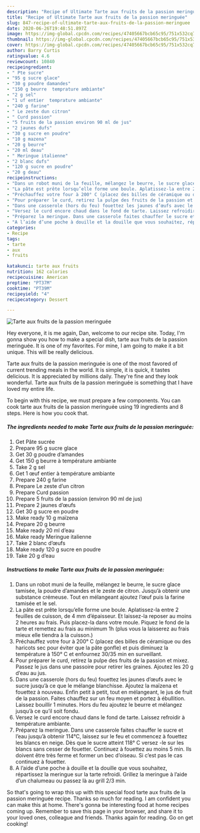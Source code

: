 ```yaml
---
description: "Recipe of Ultimate Tarte aux fruits de la passion meringuée"
title: "Recipe of Ultimate Tarte aux fruits de la passion meringuée"
slug: 847-recipe-of-ultimate-tarte-aux-fruits-de-la-passion-meringuee
date: 2020-06-26T19:48:51.897Z
image: https://img-global.cpcdn.com/recipes/47405667bcb65c95/751x532cq70/tarte-aux-fruits-de-la-passion-meringuee-photo-principale-de-la-recette.jpg
thumbnail: https://img-global.cpcdn.com/recipes/47405667bcb65c95/751x532cq70/tarte-aux-fruits-de-la-passion-meringuee-photo-principale-de-la-recette.jpg
cover: https://img-global.cpcdn.com/recipes/47405667bcb65c95/751x532cq70/tarte-aux-fruits-de-la-passion-meringuee-photo-principale-de-la-recette.jpg
author: Barry Curtis
ratingvalue: 4.6
reviewcount: 10840
recipeingredient:
- " Pte sucre"
- "95 g sucre glace"
- "30 g poudre damandes"
- "150 g beurre  temprature ambiante"
- "2 g sel"
- "1 uf entier  temprature ambiante"
- "240 g farine"
- " Le zeste dun citron"
- " Curd passion"
- "5 fruits de la passion environ 90 ml de jus"
- "2 jaunes dufs"
- "30 g sucre en poudre"
- "10 g mazena"
- "20 g beurre"
- "20 ml deau"
- " Meringue italienne"
- "2 blanc dufs"
- "120 g sucre en poudre"
- "20 g deau"
recipeinstructions:
- "Dans un robot muni de la feuille, mélangez le beurre, le sucre glace tamisée, la poudre d’amandes et le zeste de citron. Jusqu’à obtenir une substance crémeuse. Tout en mélangeant ajoutez l’œuf puis la farine tamisée et le sel."
- "La pâte est prête lorsqu’elle forme une boule. Aplatissez-la entre 2 feuilles de cuisson, de 4 mm d’épaisseur. Et laissez-la reposer au moins 2 heures au frais. Puis placez-la dans votre moule. Piquez le fond de la tarte et remettez au frais au minimum 1h (plus vous la laisserez au frais mieux elle tiendra à la cuisson.)"
- "Préchauffez votre four à 200° C (placez des billes de céramique ou des haricots sec pour éviter que la pâte gonfle) et puis diminuez la température à 150° C et enfournez 30/35 min en surveillant."
- "Pour préparer le curd, retirez la pulpe des fruits de la passion et mixez. Passez le jus dans une passoire pour retirer les graines. Ajoutez les 20 g d’eau au jus."
- "Dans une casserole (hors du feu) fouettez les jaunes d’œufs avec le sucre jusqu’à ce que le mélange blanchisse. Ajoutez la maïzena et fouettez à nouveau. Enfin petit à petit, tout en mélangeant, le jus de fruit de la passion. Faites chauffez sur un feu moyen et portez à ébullition. Laissez bouillir 1 minutes. Hors du feu ajoutez le beurre et mélangez jusqu’à ce qu’il soit fondu."
- "Versez le curd encore chaud dans le fond de tarte. Laissez refroidir à température ambiante."
- "Préparez la meringue. Dans une casserole faites chauffer le sucre et l’eau jusqu’à obtenir 114°C, laissez sur le feu et commencez à fouettez les blancs en neige. Dès que le sucre atteint 118° C versez -le sur les blancs sans cesser de fouetter. Continuez à fouettez au moins 5 min. Ils doivent être très ferme et former un bec d’oiseau. Si c’est pas le cas continuez à fouetter."
- "A l’aide d’une poche à douille et la douille que vous souhaitez, répartissez la meringue sur la tarte refroidi. Grillez la meringue à l’aide d’un chalumeau ou passez là au grill 2/3 min."
categories:
- Recipe
tags:
- tarte
- aux
- fruits

katakunci: tarte aux fruits 
nutrition: 162 calories
recipecuisine: American
preptime: "PT37M"
cooktime: "PT39M"
recipeyield: "4"
recipecategory: Dessert

---
```



![Tarte aux fruits de la passion meringuée](https://img-global.cpcdn.com/recipes/47405667bcb65c95/751x532cq70/tarte-aux-fruits-de-la-passion-meringuee-photo-principale-de-la-recette.jpg)

Hey everyone, it is me again, Dan, welcome to our recipe site. Today, I'm gonna show you how to make a special dish, tarte aux fruits de la passion meringuée. It is one of my favorites. For mine, I am going to make it a bit unique. This will be really delicious.



Tarte aux fruits de la passion meringuée is one of the most favored of current trending meals in the world. It is simple, it is quick, it tastes delicious. It is appreciated by millions daily. They're fine and they look wonderful. Tarte aux fruits de la passion meringuée is something that I have loved my entire life.


To begin with this recipe, we must prepare a few components. You can cook tarte aux fruits de la passion meringuée using 19 ingredients and 8 steps. Here is how you cook that.

<!--inarticleads1-->

##### The ingredients needed to make Tarte aux fruits de la passion meringuée:

1. Get  Pâte sucrée
1. Prepare 95 g sucre glace
1. Get 30 g poudre d’amandes
1. Get 150 g beurre à température ambiante
1. Take 2 g sel
1. Get 1 œuf entier à température ambiante
1. Prepare 240 g farine
1. Prepare  Le zeste d’un citron
1. Prepare  Curd passion
1. Prepare 5 fruits de la passion (environ 90 ml de jus)
1. Prepare 2 jaunes d’œufs
1. Get 30 g sucre en poudre
1. Make ready 10 g maïzena
1. Prepare 20 g beurre
1. Make ready 20 ml d’eau
1. Make ready  Meringue italienne
1. Take 2 blanc d’œufs
1. Make ready 120 g sucre en poudre
1. Take 20 g d’eau




<!--inarticleads2-->

##### Instructions to make Tarte aux fruits de la passion meringuée:

1. Dans un robot muni de la feuille, mélangez le beurre, le sucre glace tamisée, la poudre d’amandes et le zeste de citron. Jusqu’à obtenir une substance crémeuse. Tout en mélangeant ajoutez l’œuf puis la farine tamisée et le sel.
1. La pâte est prête lorsqu’elle forme une boule. Aplatissez-la entre 2 feuilles de cuisson, de 4 mm d’épaisseur. Et laissez-la reposer au moins 2 heures au frais. Puis placez-la dans votre moule. Piquez le fond de la tarte et remettez au frais au minimum 1h (plus vous la laisserez au frais mieux elle tiendra à la cuisson.)
1. Préchauffez votre four à 200° C (placez des billes de céramique ou des haricots sec pour éviter que la pâte gonfle) et puis diminuez la température à 150° C et enfournez 30/35 min en surveillant.
1. Pour préparer le curd, retirez la pulpe des fruits de la passion et mixez. Passez le jus dans une passoire pour retirer les graines. Ajoutez les 20 g d’eau au jus.
1. Dans une casserole (hors du feu) fouettez les jaunes d’œufs avec le sucre jusqu’à ce que le mélange blanchisse. Ajoutez la maïzena et fouettez à nouveau. Enfin petit à petit, tout en mélangeant, le jus de fruit de la passion. Faites chauffez sur un feu moyen et portez à ébullition. Laissez bouillir 1 minutes. Hors du feu ajoutez le beurre et mélangez jusqu’à ce qu’il soit fondu.
1. Versez le curd encore chaud dans le fond de tarte. Laissez refroidir à température ambiante.
1. Préparez la meringue. Dans une casserole faites chauffer le sucre et l’eau jusqu’à obtenir 114°C, laissez sur le feu et commencez à fouettez les blancs en neige. Dès que le sucre atteint 118° C versez -le sur les blancs sans cesser de fouetter. Continuez à fouettez au moins 5 min. Ils doivent être très ferme et former un bec d’oiseau. Si c’est pas le cas continuez à fouetter.
1. A l’aide d’une poche à douille et la douille que vous souhaitez, répartissez la meringue sur la tarte refroidi. Grillez la meringue à l’aide d’un chalumeau ou passez là au grill 2/3 min.




So that's going to wrap this up with this special food tarte aux fruits de la passion meringuée recipe. Thanks so much for reading. I am confident you can make this at home. There's gonna be interesting food at home recipes coming up. Remember to save this page in your browser, and share it to your loved ones, colleague and friends. Thanks again for reading. Go on get cooking!
